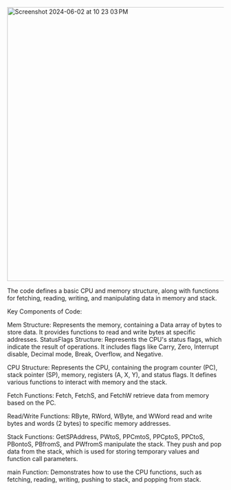 <img width="636" alt="Screenshot 2024-06-02 at 10 23 03 PM" src="https://github.com/satvikviriyala/6502-Emulation-Using-CPP/assets/94317660/4878ceff-6c1a-4bfe-96bd-8343525e4933">

The code defines a basic CPU and memory structure, along with functions for fetching, reading, writing, and manipulating data in memory and stack.

Key Components of Code:

Mem Structure: Represents the memory, containing a Data array of bytes to store data. It provides functions to read and write bytes at specific addresses.
StatusFlags Structure: Represents the CPU's status flags, which indicate the result of operations. It includes flags like Carry, Zero, Interrupt disable, Decimal mode, Break, Overflow, and Negative.

CPU Structure: Represents the CPU, containing the program counter (PC), stack pointer (SP), memory, registers (A, X, Y), and status flags. It defines various functions to interact with memory and the stack.

Fetch Functions: Fetch, FetchS, and FetchW retrieve data from memory based on the PC.

Read/Write Functions: RByte, RWord, WByte, and WWord read and write bytes and words (2 bytes) to specific memory addresses.

Stack Functions: GetSPAddress, PWtoS, PPCmtoS, PPCptoS, PPCtoS, PBontoS, PBfromS, and PWfromS manipulate the stack. They push and pop data from the stack, which is used for storing temporary values and function call parameters.

main Function: Demonstrates how to use the CPU functions, such as fetching, reading, writing, pushing to stack, and popping from stack.

